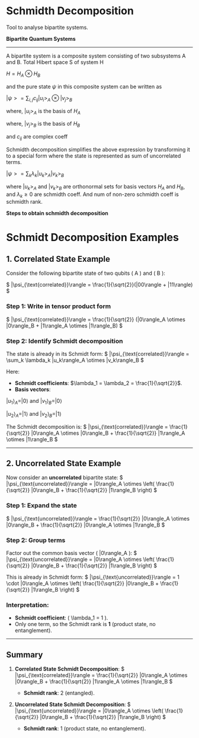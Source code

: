 # Schmidth Decomposition

Tool to analyse bipartite systems. 

**Bipartite Quantum Systems**
<hr>

A bipartite system is a composite system consisting of two subsystems A and B. Total Hibert space S of system H

$H = H_A \otimes H_B$

and the pure state $\psi$ in this composite system can be written as 

$|\psi> = \sum_{i, j}c_{ij}|u_i>_{A} \otimes |v_j>_{B}$

where, $|u_i>_{A}$ is the basis of $H_A$

where, $|v_j>_{B}$ is the basis of $H_B$

and $c_{ij}$ are complex coeff

Schmidth decomposition simplifies the above expression by transforming it to a special form where the state is represented as sum of uncorrelated terms. 

$|\psi> = \sum_k \lambda_k |u_k>_A |v_k>_B$

where $|u_k>_A$ and $|v_k>_B$ are orthonormal sets for basis vectors $H_A$ and $H_B$, and $\lambda_k \geq 0$ are schmidth coeff. And num of non-zero schmidth coeff is schmidth rank.

**Steps to obtain schmidth decomposition**

# Schmidt Decomposition Examples

## 1. **Correlated State Example**

Consider the following bipartite state of two qubits \( A \) and \( B \):

$
|\psi_{\text{correlated}}\rangle = \frac{1}{\sqrt{2}}(|00\rangle + |11\rangle)
$

### Step 1: Write in tensor product form
$
|\psi_{\text{correlated}}\rangle = \frac{1}{\sqrt{2}} (|0\rangle_A \otimes |0\rangle_B + |1\rangle_A \otimes |1\rangle_B)
$

### Step 2: Identify Schmidt decomposition

The state is already in its Schmidt form:
$
|\psi_{\text{correlated}}\rangle = \sum_k \lambda_k |u_k\rangle_A \otimes |v_k\rangle_B
$

Here:
- **Schmidt coefficients**: $\lambda_1 = \lambda_2 = \frac{1}{\sqrt{2}}$.
- **Basis vectors**:
  
$|u_1\rangle_A = |0\rangle$ and $|v_1\rangle_B = |0\rangle$

$|u_2\rangle_A = |1\rangle$ and $|v_2\rangle_B = |1\rangle$

The Schmidt decomposition is:
$
|\psi_{\text{correlated}}\rangle = \frac{1}{\sqrt{2}} |0\rangle_A \otimes |0\rangle_B + \frac{1}{\sqrt{2}} |1\rangle_A \otimes |1\rangle_B
$

---

## 2. **Uncorrelated State Example**

Now consider an **uncorrelated** bipartite state:
$
|\psi_{\text{uncorrelated}}\rangle = |0\rangle_A \otimes \left( \frac{1}{\sqrt{2}} |0\rangle_B + \frac{1}{\sqrt{2}} |1\rangle_B \right)
$

### Step 1: Expand the state
$
|\psi_{\text{uncorrelated}}\rangle = \frac{1}{\sqrt{2}} |0\rangle_A \otimes |0\rangle_B + \frac{1}{\sqrt{2}} |0\rangle_A \otimes |1\rangle_B
$

### Step 2: Group terms
Factor out the common basis vector \( |0\rangle_A \):
$
|\psi_{\text{uncorrelated}}\rangle = |0\rangle_A \otimes \left( \frac{1}{\sqrt{2}} |0\rangle_B + \frac{1}{\sqrt{2}} |1\rangle_B \right)
$

This is already in Schmidt form:
$
|\psi_{\text{uncorrelated}}\rangle = 1 \cdot |0\rangle_A \otimes \left( \frac{1}{\sqrt{2}} |0\rangle_B + \frac{1}{\sqrt{2}} |1\rangle_B \right)
$

### Interpretation:
- **Schmidt coefficient**: \( \lambda_1 = 1 \).
- Only one term, so the Schmidt rank is **1** (product state, no entanglement).

---

## Summary

1. **Correlated State Schmidt Decomposition**:
   $
   |\psi_{\text{correlated}}\rangle = \frac{1}{\sqrt{2}} |0\rangle_A \otimes |0\rangle_B + \frac{1}{\sqrt{2}} |1\rangle_A \otimes |1\rangle_B
   $
   - **Schmidt rank**: 2 (entangled).

2. **Uncorrelated State Schmidt Decomposition**:
   $
   |\psi_{\text{uncorrelated}}\rangle = |0\rangle_A \otimes \left( \frac{1}{\sqrt{2}} |0\rangle_B + \frac{1}{\sqrt{2}} |1\rangle_B \right)
   $
   - **Schmidt rank**: 1 (product state, no entanglement).


